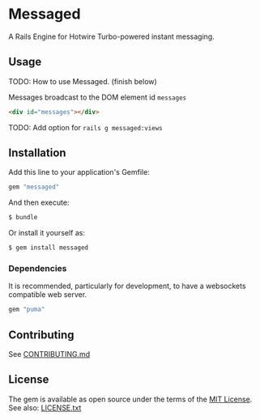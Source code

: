# Messaged
A Rails Engine for Hotwire Turbo-powered instant messaging.

## Usage
TODO: How to use Messaged. (finish below)

Messages broadcast to the DOM element id `messages`
```html
<div id="messages"></div>
```

TODO: Add option for `rails g messaged:views`

## Installation
Add this line to your application's Gemfile:

```ruby
gem "messaged"
```

And then execute:
```bash
$ bundle
```

Or install it yourself as:
```bash
$ gem install messaged
```

### Dependencies
It is recommended, particularly for development, to have a websockets compatible web server.
```ruby
gem "puma"
```

## Contributing
See [CONTRIBUTING.md](https://github.com/ianrandmckenzie/messaged/blob/main/CONTRIBUTING.md)

## License
The gem is available as open source under the terms of the [MIT License](https://opensource.org/licenses/MIT).
See also: [LICENSE.txt](https://github.com/ianrandmckenzie/messaged/blob/main/LICENSE.txt)